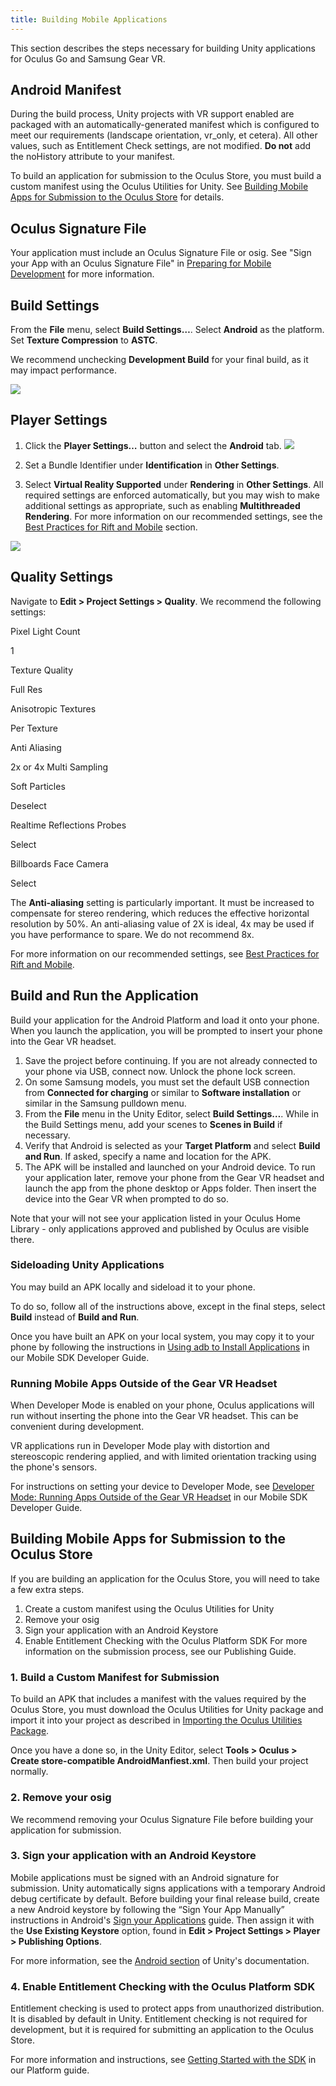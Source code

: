 ```yaml
---
title: Building Mobile Applications
---
```

This section describes the steps necessary for building Unity applications for Oculus Go and Samsung Gear VR.

## Android Manifest

During the build process, Unity projects with VR support enabled are packaged with an automatically-generated manifest which is configured to meet our requirements (landscape orientation, vr\_only, et cetera). All other values, such as Entitlement Check settings, are not modified. **Do not** add the noHistory attribute to your manifest.

To build an application for submission to the Oculus Store, you must build a custom manifest using the Oculus Utilities for Unity. See [Building Mobile Apps for Submission to the Oculus Store](/documentation/unity/latest/concepts/unity-build-android/#unity-build-android-store "If you are building an application for the Oculus Store, you will need to take a few extra steps.") for details.

## Oculus Signature File

Your application must include an Oculus Signature File or osig. See "Sign your App with an Oculus Signature File" in [Preparing for Mobile Development](/documentation/unity/latest/concepts/unity-mobileprep/ "To prepare for Unity mobile development for Oculus Go and Samsung Gear VR, you must set up the Unity Editor for Android development and install the Android SDK. The Oculus Mobile SDK is not required.") for more information.

## Build Settings

From the **File** menu, select **Build Settings…**. Select **Android** as the platform. Set **Texture Compression** to **ASTC**.

We recommend unchecking **Development Build** for your final build, as it may impact performance. 

![](/images/documentation-unity-latest-concepts-unity-build-android-unity-build-android-0.png)  
## Player Settings

1. Click the **Player Settings…** button and select the **Android** tab. ![](/images/documentation-unity-latest-concepts-unity-build-android-unity-build-android-1.png)  

2. Set a Bundle Identifier under **Identification** in **Other Settings**.
3. Select **Virtual Reality Supported** under **Rendering** in **Other Settings**.
All required settings are enforced automatically, but you may wish to make additional settings as appropriate, such as enabling **Multithreaded Rendering**. For more information on our recommended settings, see the [Best Practices for Rift and Mobile](/documentation/unity/latest/concepts/unity-best-practices-intro/ "This section describes performance targets and offers recommendations for developers.") section.

![](/images/documentation-unity-latest-concepts-unity-build-android-unity-build-android-2.png)  
## Quality Settings

Navigate to **Edit > Project Settings > Quality**. We recommend the following settings:

Pixel Light Count

1

Texture Quality

Full Res

Anisotropic Textures

Per Texture

Anti Aliasing

2x or 4x Multi Sampling

Soft Particles

Deselect

Realtime Reflections Probes

Select

Billboards Face Camera

Select

The **Anti-aliasing** setting is particularly important. It must be increased to compensate for stereo rendering, which reduces the effective horizontal resolution by 50%. An anti-aliasing value of 2X is ideal, 4x may be used if you have performance to spare. We do not recommend 8x.

For more information on our recommended settings, see [Best Practices for Rift and Mobile](/documentation/unity/latest/concepts/unity-best-practices-intro/ "This section describes performance targets and offers recommendations for developers.").

## Build and Run the Application

Build your application for the Android Platform and load it onto your phone. When you launch the application, you will be prompted to insert your phone into the Gear VR headset.

1. Save the project before continuing. If you are not already connected to your phone via USB, connect now. Unlock the phone lock screen.
2. On some Samsung models, you must set the default USB connection from **Connected for charging** or similar to **Software installation** or similar in the Samsung pulldown menu.
3. From the **File** menu in the Unity Editor, select **Build Settings…**. While in the Build Settings menu, add your scenes to **Scenes in Build** if necessary.
4. Verify that Android is selected as your **Target Platform** and select **Build and Run**. If asked, specify a name and location for the APK.
5. The APK will be installed and launched on your Android device.
To run your application later, remove your phone from the Gear VR headset and launch the app from the phone desktop or Apps folder. Then insert the device into the Gear VR when prompted to do so.

Note that your will not see your application listed in your Oculus Home Library - only applications approved and published by Oculus are visible there. 

### Sideloading Unity Applications

You may build an APK locally and sideload it to your phone.

To do so, follow all of the instructions above, except in the final steps, select **Build** instead of **Build and Run**.

Once you have built an APK on your local system, you may copy it to your phone by following the instructions in [Using adb to Install Applications](/documentation/mobilesdk/latest/concepts/mobile-adb/) in our Mobile SDK Developer Guide.

### Running Mobile Apps Outside of the Gear VR Headset

When Developer Mode is enabled on your phone, Oculus applications will run without inserting the phone into the Gear VR headset. This can be convenient during development.

VR applications run in Developer Mode play with distortion and stereoscopic rendering applied, and with limited orientation tracking using the phone's sensors.

For instructions on setting your device to Developer Mode, see [Developer Mode: Running Apps Outside of the Gear VR Headset](/documentation/mobilesdk/latest/concepts/mobile-troublesh-device-run-app-outside/) in our Mobile SDK Developer Guide.

## Building Mobile Apps for Submission to the Oculus Store

If you are building an application for the Oculus Store, you will need to take a few extra steps.

1. Create a custom manifest using the Oculus Utilities for Unity
2. Remove your osig
3. Sign your application with an Android Keystore
4. Enable Entitlement Checking with the Oculus Platform SDK
For more information on the submission process, see our Publishing Guide.

### 1. Build a Custom Manifest for Submission

To build an APK that includes a manifest with the values required by the Oculus Store, you must download the Oculus Utilities for Unity package and import it into your project as described in [Importing the Oculus Utilities Package](/documentation/unity/latest/concepts/unity-import/ "Oculus Utilities for Unity is an optional Unity Package that includes scripts, prefabs, and other resources to assist with development."). 

Once you have a done so, in the Unity Editor, select **Tools > Oculus > Create store-compatible AndroidManfiest.xml**. Then build your project normally. 

### 2. Remove your osig

We recommend removing your Oculus Signature File before building your application for submission.

### 3. Sign your application with an Android Keystore

Mobile applications must be signed with an Android signature for submission. Unity automatically signs applications with a temporary Android debug certificate by default. Before building your final release build, create a new Android keystore by following the “Sign Your App Manually” instructions in Android's [Sign your Applications](https://developer.android.com/tools/publishing/app-signing.html) guide. Then assign it with the **Use Existing Keystore** option, found in **Edit > Project Settings > Player > Publishing Options**. 

For more information, see the [Android section](https://docs.unity3d.com/Manual/class-PlayerSettingsAndroid.html) of Unity's documentation.

### 4. Enable Entitlement Checking with the Oculus Platform SDK

Entitlement checking is used to protect apps from unauthorized distribution. It is disabled by default in Unity. Entitlement checking is not required for development, but it is required for submitting an application to the Oculus Store.

For more information and instructions, see [Getting Started with the SDK](https://developer3.oculus.com/documentation/platform/latest/concepts/pgsg-get-started-with-sdk/) in our Platform guide.

